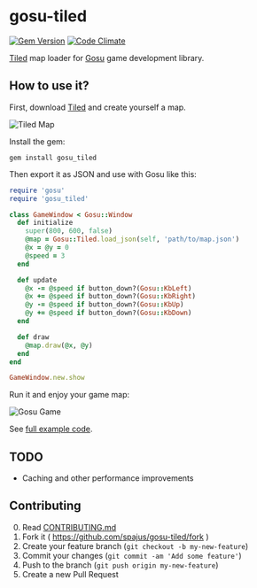# gosu-tiled

[![Gem Version](https://badge.fury.io/rb/gosu_tiled.svg)](http://badge.fury.io/rb/gosu_tiled)
[![Code Climate](https://codeclimate.com/github/spajus/gosu-tiled.png)](https://codeclimate.com/github/spajus/gosu-tiled)

[Tiled](http://www.mapeditor.org/) map loader for [Gosu](http://www.libgosu.org) game development library.

## How to use it?

First, download [Tiled](http://www.mapeditor.org/) and create yourself a map.

![Tiled Map](https://raw.githubusercontent.com/spajus/gosu-tiled/master/examples/screenshots/tiled.png)

Install the gem:

```console
gem install gosu_tiled
```

Then export it as JSON and use with Gosu like this:

```ruby
require 'gosu'
require 'gosu_tiled'

class GameWindow < Gosu::Window
  def initialize
    super(800, 600, false)
    @map = Gosu::Tiled.load_json(self, 'path/to/map.json')
    @x = @y = 0
    @speed = 3
  end

  def update
    @x -= @speed if button_down?(Gosu::KbLeft)
    @x += @speed if button_down?(Gosu::KbRight)
    @y -= @speed if button_down?(Gosu::KbUp)
    @y += @speed if button_down?(Gosu::KbDown)
  end

  def draw
    @map.draw(@x, @y)
  end
end

GameWindow.new.show
```

Run it and enjoy your game map:

![Gosu Game](https://raw.githubusercontent.com/spajus/gosu-tiled/master/examples/screenshots/gosu_tiled.gif)

See [full example code](https://github.com/spajus/gosu-tiled/blob/master/examples/panorama.rb).

## TODO

- Caching and other performance improvements

## Contributing

0. Read [CONTRIBUTING.md](https://github.com/spajus/gosu-tiled/blob/master/CONTRIBUTING.md)
1. Fork it ( https://github.com/spajus/gosu-tiled/fork )
2. Create your feature branch (`git checkout -b my-new-feature`)
3. Commit your changes (`git commit -am 'Add some feature'`)
4. Push to the branch (`git push origin my-new-feature`)
5. Create a new Pull Request
